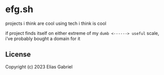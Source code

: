 # efg.sh

projects i think are cool using tech i think is cool

if project finds itself on either extreme of my `dumb <------> useful` scale, i've probably bought a domain for it

## License

Copyright (c) 2023 Elias Gabriel
